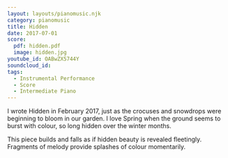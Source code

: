 ```yaml
---
layout: layouts/pianomusic.njk
category: pianomusic
title: Hidden
date: 2017-07-01
score:
  pdf: hidden.pdf
  image: hidden.jpg
youtube_id: OABwZX5744Y
soundcloud_id:
tags:
  - Instrumental Performance
  - Score
  - Intermediate Piano
---
```


I wrote Hidden in February 2017, just as the crocuses and snowdrops were beginning to bloom in our garden. I love Spring when the ground seems to burst with colour, so long hidden over the winter months.

This piece builds and falls as if hidden beauty is revealed fleetingly. Fragments of melody provide splashes of colour momentarily.
